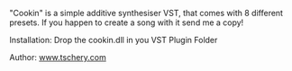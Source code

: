 "Cookin" is a simple additive synthesiser VST, that comes with 8 different presets. If you happen to create a song with it send me a copy!

Installation:
Drop the cookin.dll in you VST Plugin Folder

Author: www.tschery.com